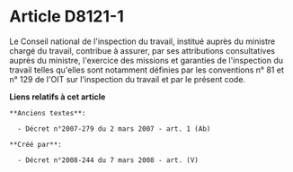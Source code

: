 # Article D8121-1

Le Conseil national de l'inspection du travail, institué auprès du ministre chargé du travail, contribue à assurer, par ses
attributions consultatives auprès du ministre, l'exercice des missions et garanties de l'inspection du travail telles
qu'elles sont notamment définies par les conventions n° 81 et n° 129 de l'OIT sur l'inspection du travail et par le présent
code.

**Liens relatifs à cet article**

	**Anciens textes**:

	  - Décret n°2007-279 du 2 mars 2007 - art. 1 (Ab)

	**Créé par**:

	  - Décret n°2008-244 du 7 mars 2008 - art. (V)
